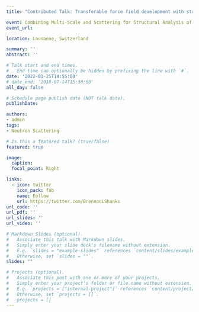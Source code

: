 ```yaml
---
title: "Contributed Talk: Transferable force field development with structure-optimized potential refinement"

event: Combining Multi-Scale and Scattering for Structural Analysis of Complex Systems
event_url: 

location: Lausanne, Switzerland

summary: ''
abstract: ''

# Talk start and end times.
#   End time can optionally be hidden by prefixing the line with `#`.
date: '2022-01-25T14:55:00'
# date_end: '2018-07-14T15:30:00'
all_day: false

# Schedule page publish date (NOT talk date).
publishDate: 

authors:
- admin
tags:
- Neutron Scattering

# Is this a featured talk? (true/false)
featured: true

image:
  caption: 
  focal_point: Right

links:
  - icon: twitter
    icon_pack: fab
    name: Follow
    url: https://twitter.com/BrennonLShanks
url_code: ''
url_pdf: ''
url_slides: ''
url_video: ''

# Markdown Slides (optional).
#   Associate this talk with Markdown slides.
#   Simply enter your slide deck's filename without extension.
#   E.g. `slides = "example-slides"` references `content/slides/example-slides.md`.
#   Otherwise, set `slides = ""`.
slides: ""

# Projects (optional).
#   Associate this post with one or more of your projects.
#   Simply enter your project's folder or file name without extension.
#   E.g. `projects = ["internal-project"]` references `content/project/deep-learning/index.md`.
#   Otherwise, set `projects = []`.
#   projects = []
---
```



